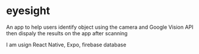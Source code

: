 # eyesight 

An app to help users identify object using the camera and Google Vision API 
then dispaly the results on the app after scanning

I am usign React Native, Expo, firebase database  

